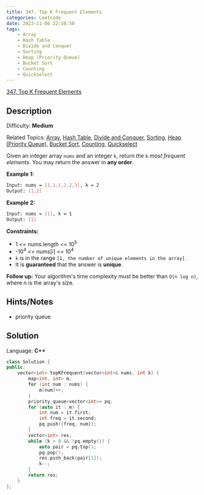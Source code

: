 ```yaml
---
title: 347. Top K Frequent Elements
categories: Leetcode
date: 2023-11-06 22:58:50
tags:
    - Array
    - Hash Table
    - Divide and Conquer
    - Sorting
    - Heap (Priority Queue)
    - Bucket Sort
    - Counting
    - Quickselect
---
```


[347\. Top K Frequent Elements](https://leetcode.com/problems/top-k-frequent-elements/)

## Description

Difficulty: **Medium**

Related Topics: [Array](https://leetcode.com/tag/https://leetcode.com/tag/array//), [Hash Table](https://leetcode.com/tag/https://leetcode.com/tag/hash-table//), [Divide and Conquer](https://leetcode.com/tag/https://leetcode.com/tag/divide-and-conquer//), [Sorting](https://leetcode.com/tag/https://leetcode.com/tag/sorting//), [Heap (Priority Queue)](https://leetcode.com/tag/https://leetcode.com/tag/heap-priority-queue//), [Bucket Sort](https://leetcode.com/tag/https://leetcode.com/tag/bucket-sort//), [Counting](https://leetcode.com/tag/https://leetcode.com/tag/counting//), [Quickselect](https://leetcode.com/tag/https://leetcode.com/tag/quickselect//)

Given an integer array `nums` and an integer `k`, return _the_ `k` _most frequent elements_. You may return the answer in **any order**.

**Example 1:**

```bash
Input: nums = [1,1,1,2,2,3], k = 2
Output: [1,2]
```

**Example 2:**

```bash
Input: nums = [1], k = 1
Output: [1]
```

**Constraints:**

* 1 <= nums.length <= 10<sup>5</sup>
* -10<sup>4</sup> <= nums[i] <= 10<sup>4</sup>
* `k` is in the range `[1, the number of unique elements in the array]`.
* It is **guaranteed** that the answer is **unique**.

**Follow up:** Your algorithm's time complexity must be better than `O(n log n)`, where n is the array's size.

## Hints/Notes

* priority queue

## Solution

Language: **C++**

```C++
class Solution {
public:
    vector<int> topKFrequent(vector<int>& nums, int k) {
        map<int, int> m;
        for (int num : nums) {
            m[num]++;
        }
        priority_queue<vector<int>> pq;
        for (auto it : m) {
            int num = it.first;
            int freq = it.second;
            pq.push({freq, num});
        }
        vector<int> res;
        while (k > 0 && !pq.empty()) {
            auto pair = pq.top();
            pq.pop();
            res.push_back(pair[1]);
            k--;
        }
        return res;
    }
};
```
